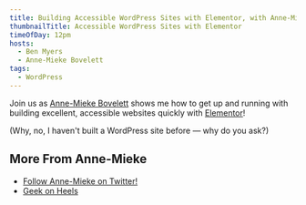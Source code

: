 ```yaml
---
title: Building Accessible WordPress Sites with Elementor, with Anne-Mieke Bovelett
thumbnailTitle: Accessible WordPress Sites with Elementor
timeOfDay: 12pm
hosts:
  - Ben Myers
  - Anne-Mieke Bovelett
tags:
  - WordPress
---
```


Join us as [Anne-Mieke Bovelett](https://twitter.com/Bovelett) shows me how to get up and running with building excellent, accessible websites quickly with [Elementor](https://elementor.com)!

(Why, no, I haven't built a WordPress site before — why do you ask?)

## More From Anne-Mieke

- [Follow Anne-Mieke on Twitter!](https://twitter.com/Bovelett)
- [Geek on Heels](https://geekonheels.com)